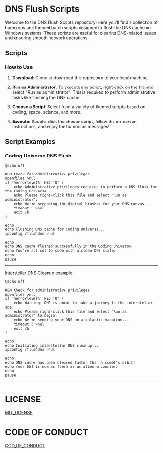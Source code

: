 # DNS Flush Scripts

Welcome to the DNS Flush Scripts repository! Here you'll find a collection of humorous and themed batch scripts designed to flush the DNS cache on Windows systems. These scripts are useful for clearing DNS-related issues and ensuring smooth network operations.

## Scripts

### How to Use

1. **Download**: Clone or download this repository to your local machine.

2. **Run as Administrator**: To execute any script, right-click on the file and select "Run as administrator". This is required to perform administrative tasks like flushing the DNS cache.

3. **Choose a Script**: Select from a variety of themed scripts based on coding, space, science, and more.

4. **Execute**: Double-click the chosen script, follow the on-screen instructions, and enjoy the humorous messages!

## Script Examples

### Coding Universe DNS Flush

```batch
@echo off

REM Check for administrative privileges
openfiles >nul
if '%errorlevel%' NEQ '0' (
    echo Administrative privileges required to perform a DNS flush for the Coding Universe.
    echo Please right-click this file and select "Run as administrator".
    echo We're preparing the digital brushes for your DNS canvas...
    timeout 5 >nul
    exit /b
)

echo.
echo Flushing DNS cache for Coding Universe...
ipconfig /flushdns >nul

echo.
echo DNS cache flushed successfully in the Coding Universe!
echo You're all set to code with a clean DNS slate.
echo.
pause
```
-------
Interstellar DNS Cleanup example:
```batch
@echo off

REM Check for administrative privileges
openfiles >nul
if '%errorlevel%' NEQ '0' (
    echo Warning: DNS is about to take a journey to the interstellar spa.
    echo Please right-click this file and select "Run as administrator" to begin.
    echo We're sending your DNS on a galactic vacation...
    timeout 5 >nul
    exit /b
)

echo.
echo Initiating interstellar DNS cleanup...
ipconfig /flushdns >nul

echo.
echo DNS cache has been cleared faster than a comet's orbit!
echo Your DNS is now as fresh as an alien encounter.
echo.
pause
```
-------

# LICENSE

[MIT_LICENSE](https://github.com/KernFerm/custom-dns-batch/blob/main/LICENSE)

# CODE OF CONDUCT

[COD_OF_CONDUCT](https://github.com/KernFerm/custom-dns-batch/blob/main/CODE_OF_CONDUCT.md)
